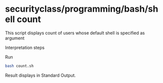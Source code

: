 # securityclass/programming/bash/shell count
This script displays count of users whose default shell is specified as argument

Interpretation steps

Run
```bash
bash count.sh
```

Result displays in Standard Output.